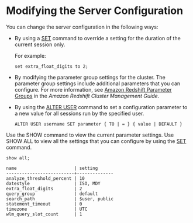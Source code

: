 # Modifying the Server Configuration<a name="t_Modifying_the_default_settings"></a>

You can change the server configuration in the following ways: 
+ By using a [SET](r_SET.md) command to override a setting for the duration of the current session only\.

  For example: 

  ```
  set extra_float_digits to 2;
  ```
+ By modifying the parameter group settings for the cluster\. The parameter group settings include additional parameters that you can configure\. For more information, see [Amazon Redshift Parameter Groups](https://docs.aws.amazon.com/redshift/latest/mgmt/working-with-parameter-groups.html) in the *Amazon Redshift Cluster Management Guide*\.
+ By using the [ALTER USER](r_ALTER_USER.md) command to set a configuration parameter to a new value for all sessions run by the specified user\.

  ```
  ALTER USER username SET parameter { TO | = } { value | DEFAULT }
  ```

Use the SHOW command to view the current parameter settings\. Use SHOW ALL to view all the settings that you can configure by using the [SET](r_SET.md) command\.

```
show all;
```

```
name                      | setting      
--------------------------+--------------
analyze_threshold_percent | 10           
datestyle                 | ISO, MDY     
extra_float_digits        | 2            
query_group               | default      
search_path               | $user, public
statement_timeout         | 0            
timezone                  | UTC            
wlm_query_slot_count      | 1
```